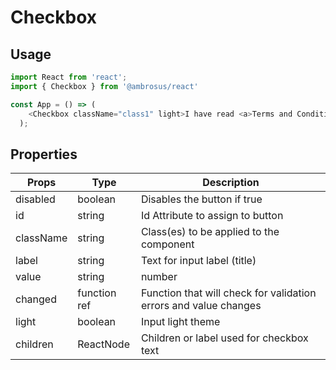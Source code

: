 # Checkbox

## Usage

```javascript
import React from 'react';
import { Checkbox } from '@ambrosus/react'

const App = () => (
    <Checkbox className="class1" light>I have read <a>Terms and Conditions</a></Checkbox>
  );
```

## Properties


| Props        | Type           | Description                                    |
| ------------ | -------------- | ---------------------------------------------- |
| disabled     | boolean        | Disables the button if true                        |
| id           | string         | Id Attribute to assign to button               |
| className    | string         | Class(es) to be applied to the component       |
| label      | string        | Text for input label (title)                 |
| value         | string | number         | Input value                |
| changed        | function ref         | Function that will check for validation errors and value changes                |
| light        | boolean        | Input light theme          |
| children      | ReactNode        | Children or label used for checkbox text          |